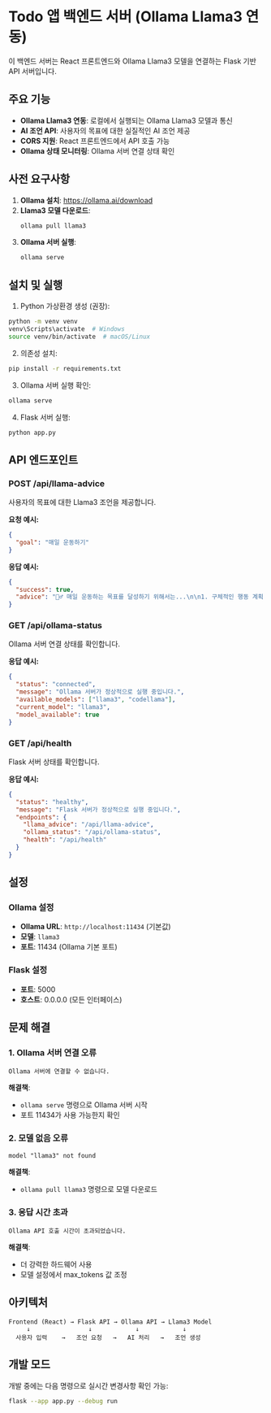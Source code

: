 # Todo 앱 백엔드 서버 (Ollama Llama3 연동)

이 백엔드 서버는 React 프론트엔드와 Ollama Llama3 모델을 연결하는 Flask 기반 API 서버입니다.

## 주요 기능

- **Ollama Llama3 연동**: 로컬에서 실행되는 Ollama Llama3 모델과 통신
- **AI 조언 API**: 사용자의 목표에 대한 실질적인 AI 조언 제공
- **CORS 지원**: React 프론트엔드에서 API 호출 가능
- **Ollama 상태 모니터링**: Ollama 서버 연결 상태 확인

## 사전 요구사항

1. **Ollama 설치**: https://ollama.ai/download
2. **Llama3 모델 다운로드**:
   ```bash
   ollama pull llama3
   ```
3. **Ollama 서버 실행**:
   ```bash
   ollama serve
   ```

## 설치 및 실행

1. Python 가상환경 생성 (권장):

```bash
python -m venv venv
venv\Scripts\activate  # Windows
source venv/bin/activate  # macOS/Linux
```

2. 의존성 설치:

```bash
pip install -r requirements.txt
```

3. Ollama 서버 실행 확인:

```bash
ollama serve
```

4. Flask 서버 실행:

```bash
python app.py
```

## API 엔드포인트

### POST /api/llama-advice

사용자의 목표에 대한 Llama3 조언을 제공합니다.

**요청 예시:**

```json
{
  "goal": "매일 운동하기"
}
```

**응답 예시:**

```json
{
  "success": true,
  "advice": "🏃‍♂️ 매일 운동하는 목표를 달성하기 위해서는...\n\n1. 구체적인 행동 계획:\n- 아침 7시에 30분간 조깅\n- 주 3회는 헬스장 방문\n- 주말에는 등산이나 자전거 타기\n\n2. 주의할 점:\n- 급격한 강도 증가는 부상 위험\n- 충분한 휴식과 수분 섭취 필요\n\n3. 동기부여 방법:\n- 운동 일지 작성\n- 친구와 함께 운동하기\n- 작은 목표부터 달성하며 성취감 느끼기\n\n4. 성공 팁:\n- 일정한 시간에 운동하여 습관화\n- 다양한 운동으로 지루함 방지\n- 운동 후 자신에게 보상 주기 🎯"
}
```

### GET /api/ollama-status

Ollama 서버 연결 상태를 확인합니다.

**응답 예시:**

```json
{
  "status": "connected",
  "message": "Ollama 서버가 정상적으로 실행 중입니다.",
  "available_models": ["llama3", "codellama"],
  "current_model": "llama3",
  "model_available": true
}
```

### GET /api/health

Flask 서버 상태를 확인합니다.

**응답 예시:**

```json
{
  "status": "healthy",
  "message": "Flask 서버가 정상적으로 실행 중입니다.",
  "endpoints": {
    "llama_advice": "/api/llama-advice",
    "ollama_status": "/api/ollama-status",
    "health": "/api/health"
  }
}
```

## 설정

### Ollama 설정

- **Ollama URL**: `http://localhost:11434` (기본값)
- **모델**: `llama3`
- **포트**: 11434 (Ollama 기본 포트)

### Flask 설정

- **포트**: 5000
- **호스트**: 0.0.0.0 (모든 인터페이스)

## 문제 해결

### 1. Ollama 서버 연결 오류

```
Ollama 서버에 연결할 수 없습니다.
```

**해결책**:

- `ollama serve` 명령으로 Ollama 서버 시작
- 포트 11434가 사용 가능한지 확인

### 2. 모델 없음 오류

```
model "llama3" not found
```

**해결책**:

- `ollama pull llama3` 명령으로 모델 다운로드

### 3. 응답 시간 초과

```
Ollama API 호출 시간이 초과되었습니다.
```

**해결책**:

- 더 강력한 하드웨어 사용
- 모델 설정에서 max_tokens 값 조정

## 아키텍처

```
Frontend (React) → Flask API → Ollama API → Llama3 Model
     ↓                ↓            ↓            ↓
  사용자 입력    →   조언 요청   →   AI 처리   →   조언 생성
```

## 개발 모드

개발 중에는 다음 명령으로 실시간 변경사항 확인 가능:

```bash
flask --app app.py --debug run
```
